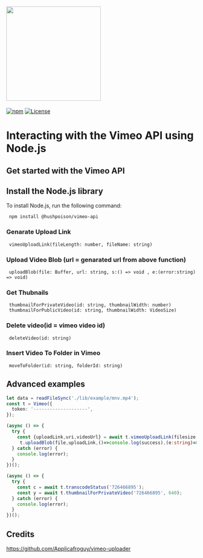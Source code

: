 # <img src="https://user-images.githubusercontent.com/33762/33720344-abc20bb8-db31-11e7-8362-59a4985aeff0.png" width="250" />

[![npm](https://img.shields.io/npm/v/vimeo.svg?style=flat-square)](https://www.npmjs.com/package/vimeo)
[![License](https://img.shields.io/github/license/vimeo/vimeo.js.svg)](https://www.npmjs.com/package/vimeo)

# Interacting with the Vimeo API using Node.js

## Get started with the Vimeo API

## Install the Node.js library

To install Node.js, run the following command:

     npm install @hushpoison/vimeo-api



### Genarate Upload Link 
     vimeoUploadLink(fileLength: number, fileName: string)
     
### Upload Video Blob (url = genarated url from above function)
     uploadBlob(file: Buffer, url: string, s:() => void , e:(error:string) => void)
     
### Get Thubnails
     thumbnailForPrivateVideo(id: string, thumbnailWidth: number)
     thumbnailForPublicVideo(id: string, thumbnailWidth: VideoSize)

### Delete video(id = vimeo video id)
     deleteVideo(id: string)
     
### Insert Video To Folder in Vimeo
     moveToFolder(id: string, folderId: string)
     
## Advanced examples     
```ts
let data = readFileSync('./lib/example/mnv.mp4');
const t = Vimeo({
  token: '--------------------',
});

(async () => {
  try {
    const {uploadLink,uri,videoUrl} = await t.vimeoUploadLink(filesize, 'filename'); //filesize is (buffer length) size of the upload file
     t.uploadBlob(file,uploadLink,()=>console.log(success),(e:string)=>console.log(error)) //file must be buffer or blob
  } catch (error) {
    console.log(error);
  }
})();

(async () => {
  try {
    const c = await t.transcodeStatus('726466895');
    const y = await t.thumbnailForPrivateVideo('726466895', 640);
  } catch (error) {
    console.log(error);
  }
})();
```

## Credits
  https://github.com/Applicafroguy/vimeo-uploader
